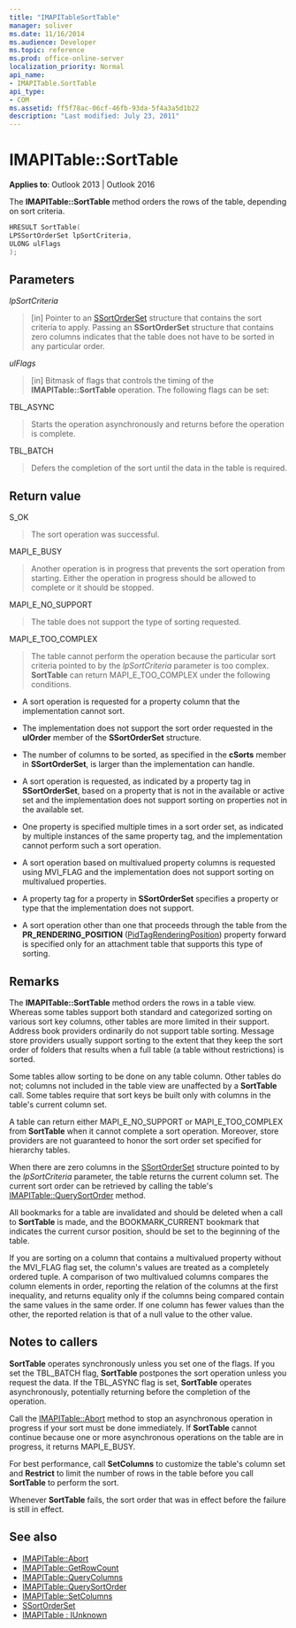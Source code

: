 ```yaml
---
title: "IMAPITableSortTable"
manager: soliver
ms.date: 11/16/2014
ms.audience: Developer
ms.topic: reference
ms.prod: office-online-server
localization_priority: Normal
api_name:
- IMAPITable.SortTable
api_type:
- COM
ms.assetid: ff5f78ac-06cf-46fb-93da-5f4a3a5d1b22
description: "Last modified: July 23, 2011"
---
```


# IMAPITable::SortTable

**Applies to**: Outlook 2013 | Outlook 2016 
  
The **IMAPITable::SortTable** method orders the rows of the table, depending on sort criteria. 
  
```cpp
HRESULT SortTable(
LPSSortOrderSet lpSortCriteria,
ULONG ulFlags
);
```

## Parameters

_lpSortCriteria_
  
> [in] Pointer to an [SSortOrderSet](ssortorderset.md) structure that contains the sort criteria to apply. Passing an **SSortOrderSet** structure that contains zero columns indicates that the table does not have to be sorted in any particular order. 
    
_ulFlags_
  
> [in] Bitmask of flags that controls the timing of the **IMAPITable::SortTable** operation. The following flags can be set: 
    
TBL_ASYNC 
  
> Starts the operation asynchronously and returns before the operation is complete.
    
TBL_BATCH 
  
> Defers the completion of the sort until the data in the table is required.
    
## Return value

S_OK 
  
> The sort operation was successful.
    
MAPI_E_BUSY 
  
> Another operation is in progress that prevents the sort operation from starting. Either the operation in progress should be allowed to complete or it should be stopped.
    
MAPI_E_NO_SUPPORT 
  
> The table does not support the type of sorting requested.
    
MAPI_E_TOO_COMPLEX 
  
> The table cannot perform the operation because the particular sort criteria pointed to by the  _lpSortCriteria_ parameter is too complex. **SortTable** can return MAPI_E_TOO_COMPLEX under the following conditions. 
    
   - A sort operation is requested for a property column that the implementation cannot sort.
    
   - The implementation does not support the sort order requested in the **ulOrder** member of the **SSortOrderSet** structure. 
    
   - The number of columns to be sorted, as specified in the **cSorts** member in **SSortOrderSet**, is larger than the implementation can handle.
    
   - A sort operation is requested, as indicated by a property tag in **SSortOrderSet**, based on a property that is not in the available or active set and the implementation does not support sorting on properties not in the available set.
    
   - One property is specified multiple times in a sort order set, as indicated by multiple instances of the same property tag, and the implementation cannot perform such a sort operation.
    
   - A sort operation based on multivalued property columns is requested using MVI_FLAG and the implementation does not support sorting on multivalued properties. 
    
   - A property tag for a property in **SSortOrderSet** specifies a property or type that the implementation does not support. 
    
   - A sort operation other than one that proceeds through the table from the **PR_RENDERING_POSITION** ([PidTagRenderingPosition](pidtagrenderingposition-canonical-property.md)) property forward is specified only for an attachment table that supports this type of sorting.
    
## Remarks

The **IMAPITable::SortTable** method orders the rows in a table view. Whereas some tables support both standard and categorized sorting on various sort key columns, other tables are more limited in their support. Address book providers ordinarily do not support table sorting. Message store providers usually support sorting to the extent that they keep the sort order of folders that results when a full table (a table without restrictions) is sorted. 
  
Some tables allow sorting to be done on any table column. Other tables do not; columns not included in the table view are unaffected by a **SortTable** call. Some tables require that sort keys be built only with columns in the table's current column set. 
  
A table can return either MAPI_E_NO_SUPPORT or MAPI_E_TOO_COMPLEX from **SortTable** when it cannot complete a sort operation. Moreover, store providers are not guaranteed to honor the sort order set specified for hierarchy tables. 
  
When there are zero columns in the [SSortOrderSet](ssortorderset.md) structure pointed to by the  _lpSortCriteria_ parameter, the table returns the current column set. The current sort order can be retrieved by calling the table's [IMAPITable::QuerySortOrder](imapitable-querysortorder.md) method. 
  
All bookmarks for a table are invalidated and should be deleted when a call to **SortTable** is made, and the BOOKMARK_CURRENT bookmark that indicates the current cursor position, should be set to the beginning of the table. 
  
If you are sorting on a column that contains a multivalued property without the MVI_FLAG flag set, the column's values are treated as a completely ordered tuple. A comparison of two multivalued columns compares the column elements in order, reporting the relation of the columns at the first inequality, and returns equality only if the columns being compared contain the same values in the same order. If one column has fewer values than the other, the reported relation is that of a null value to the other value.
  
## Notes to callers

**SortTable** operates synchronously unless you set one of the flags. If you set the TBL_BATCH flag, **SortTable** postpones the sort operation unless you request the data. If the TBL_ASYNC flag is set, **SortTable** operates asynchronously, potentially returning before the completion of the operation. 
  
Call the [IMAPITable::Abort](imapitable-abort.md) method to stop an asynchronous operation in progress if your sort must be done immediately. If **SortTable** cannot continue because one or more asynchronous operations on the table are in progress, it returns MAPI_E_BUSY. 
  
For best performance, call **SetColumns** to customize the table's column set and **Restrict** to limit the number of rows in the table before you call **SortTable** to perform the sort. 
  
Whenever **SortTable** fails, the sort order that was in effect before the failure is still in effect. 
  
## See also

- [IMAPITable::Abort](imapitable-abort.md)
- [IMAPITable::GetRowCount](imapitable-getrowcount.md)
- [IMAPITable::QueryColumns](imapitable-querycolumns.md)
- [IMAPITable::QuerySortOrder](imapitable-querysortorder.md)
- [IMAPITable::SetColumns](imapitable-setcolumns.md)
- [SSortOrderSet](ssortorderset.md)
- [IMAPITable : IUnknown](imapitableiunknown.md)

